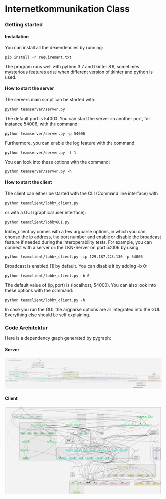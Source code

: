 # Internetkommunikation Class 

### Getting started 
#### Installation 
You can install all the dependencies by running:

    pip install -r requirement.txt 

The program runs well with python 3.7 and tkinter 8.6, sometimes mysterious features arise when different version of tkinter and python is used.  

#### How to start the server
The servers main script can be started with:
    
    python teamserver/server.py
  
The default port is 54000. You can start the server on another port, for instance 54006, with the command:

    python teamserver/server.py -p 54006

Furthermore, you can enable the log feature with the command:

    python teamserver/server.py -l 1
    
You can look into these options with the command:
    
    python teamserver/server.py -h  
    
#### How to start the client
The client can either be started with the CLI (Command line interface) with 

    python teamclient/lobby_client.py
    
or with a GUI (graphical user interface): 
    
    python teamclient/lobbyGUI.py
  
lobby_client.py comes with a few argparse options, in which you can choose the ip address, the port number and enable or disable the broadcast feature if needed during the interoperability tests.
For example, you can connect with a server on the LKN-Server on port 54006 by using:

    python teamclient/lobby_client.py -ip 129.187.223.130 -p 54006 
    
Broadcast is enabled (1) by default. You can disable it by adding -b 0:

    python teamclient/lobby_client.py -b 0
    
The default value of (ip, port) is (localhost, 54000). 
You can also look into these options with the command:
    
    python teamclient/lobby_client.py -h  

In case you run the GUI, the argparse options are all integrated into the GUI. Everything else should be self explaining.

### Code Architektur

Here is a dependency graph generated by pygraph:
#### Server 
![Server](Doc/Code_Arch_7_7_server.jpg)

#### Client
![Server](Doc/Code_Arch_7_7_client.jpg)

  
   
